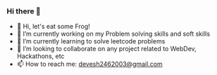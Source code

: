 ### Hi there 👋

<!--
**kr-devesh-0246/kr-devesh-0246** is a ✨ _special_ ✨ repository because its `README.md` (this file) appears on your GitHub profile.

Here are some ideas to get you started:

- 🔭 I’m currently working on ...
- 🌱 I’m currently learning ...
- 👯 I’m looking to collaborate on ...
- 🤔 I’m looking for help with ...
- 💬 Ask me about ...
- 📫 How to reach me: ...
- 😄 Pronouns: ...
- ⚡ Fun fact: ...
-->
- 🐸 Hi, let's eat some Frog!
- 🔭 I’m currently working on my Problem solving skills and soft skills
- 🌱 I’m currently learning to solve leetcode problems
- 👯 I’m looking to collaborate on any project related to WebDev, Hackathons, etc
- 📫 How to reach me: devesh2462003@gmail.com
